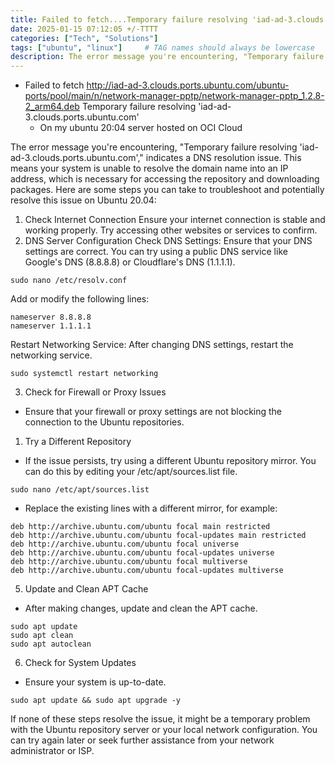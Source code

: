 ```yaml
---
title: Failed to fetch....Temporary failure resolving 'iad-ad-3.clouds.ports.ubuntu.com'
date: 2025-01-15 07:12:05 +/-TTTT
categories: ["Tech", "Solutions"]
tags: ["ubuntu", "linux"]     # TAG names should always be lowercase
description: The error message you're encountering, "Temporary failure resolving 'iad-ad-3.clouds.ports.ubuntu.com'," indicates a DNS resolution issue.
---
```


- Failed to fetch http://iad-ad-3.clouds.ports.ubuntu.com/ubuntu-ports/pool/main/n/network-manager-pptp/network-manager-pptp_1.2.8-2_arm64.deb  Temporary failure resolving 'iad-ad-3.clouds.ports.ubuntu.com'
  - On my ubuntu 20:04 server hosted on OCI Cloud

The error message you're encountering, "Temporary failure resolving 'iad-ad-3.clouds.ports.ubuntu.com'," indicates a DNS resolution issue. This means your system is unable to resolve the domain name into an IP address, which is necessary for accessing the repository and downloading packages. Here are some steps you can take to troubleshoot and potentially resolve this issue on Ubuntu 20.04:
1. Check Internet Connection
Ensure your internet connection is stable and working properly. Try accessing other websites or services to confirm.
2. DNS Server Configuration
Check DNS Settings: Ensure that your DNS settings are correct. You can try using a public DNS service like Google's DNS (8.8.8.8) or Cloudflare's DNS (1.1.1.1).

```
sudo nano /etc/resolv.conf

```

Add or modify the following lines:

```
nameserver 8.8.8.8
nameserver 1.1.1.1
```

Restart Networking Service: After changing DNS settings, restart the networking service.
```
sudo systemctl restart networking
```

3. Check for Firewall or Proxy Issues
  - Ensure that your firewall or proxy settings are not blocking the connection to the Ubuntu repositories.
1. Try a Different Repository
  - If the issue persists, try using a different Ubuntu repository mirror. You can do this by editing your /etc/apt/sources.list file.

```
sudo nano /etc/apt/sources.list
```

- Replace the existing lines with a different mirror, for example:
```
deb http://archive.ubuntu.com/ubuntu focal main restricted
deb http://archive.ubuntu.com/ubuntu focal-updates main restricted
deb http://archive.ubuntu.com/ubuntu focal universe
deb http://archive.ubuntu.com/ubuntu focal-updates universe
deb http://archive.ubuntu.com/ubuntu focal multiverse
deb http://archive.ubuntu.com/ubuntu focal-updates multiverse
```

5. Update and Clean APT Cache
  - After making changes, update and clean the APT cache.
```
sudo apt update
sudo apt clean
sudo apt autoclean
```
6. Check for System Updates
  - Ensure your system is up-to-date.
```
sudo apt update && sudo apt upgrade -y
```

If none of these steps resolve the issue, it might be a temporary problem with the Ubuntu repository server or your local network configuration. You can try again later or seek further assistance from your network administrator or ISP.
